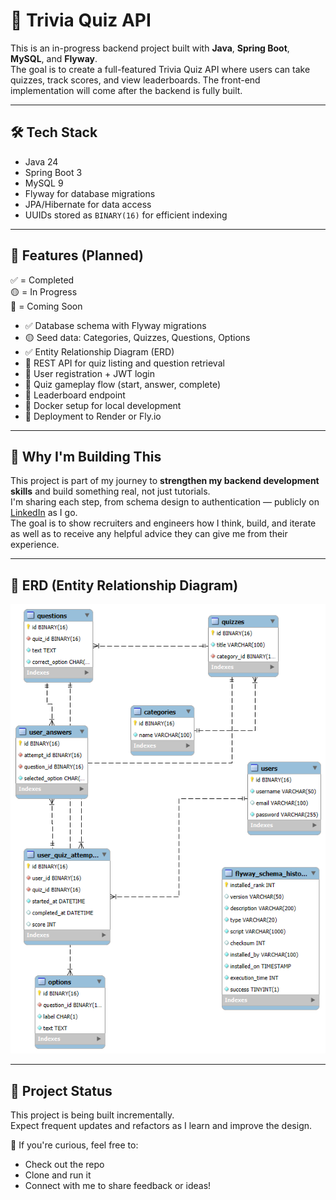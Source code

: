 # 🎉 Trivia Quiz API

This is an in-progress backend project built with **Java**, **Spring Boot**, **MySQL**, and **Flyway**.  
The goal is to create a full-featured Trivia Quiz API where users can take quizzes, track scores, and view leaderboards.
The front-end implementation will come after the backend is fully built.

---

## 🛠️ Tech Stack

- Java 24
- Spring Boot 3
- MySQL 9
- Flyway for database migrations
- JPA/Hibernate for data access
- UUIDs stored as `BINARY(16)` for efficient indexing

---

## 📌 Features (Planned)

✅ = Completed  
🟡 = In Progress  
🔲 = Coming Soon

- ✅ Database schema with Flyway migrations  
- 🟡 Seed data: Categories, Quizzes, Questions, Options  
- ✅ Entity Relationship Diagram (ERD)  
- 🔲 REST API for quiz listing and question retrieval  
- 🔲 User registration + JWT login  
- 🔲 Quiz gameplay flow (start, answer, complete)  
- 🔲 Leaderboard endpoint  
- 🔲 Docker setup for local development  
- 🔲 Deployment to Render or Fly.io

---

## 🧠 Why I'm Building This

This project is part of my journey to **strengthen my backend development skills** and build something real, not just tutorials.  
I'm sharing each step, from schema design to authentication — publicly on [LinkedIn](https://www.linkedin.com/in/grecia-bueno-57a07512a/) as I go.  
The goal is to show recruiters and engineers how I think, build, and iterate as well as to receive any helpful advice they can give me from their experience.

---

## 🧩 ERD (Entity Relationship Diagram)

![ERD](./erd2.png)

---

## 🚧 Project Status

This project is being built incrementally.  
Expect frequent updates and refactors as I learn and improve the design.

📌 If you're curious, feel free to:
- Check out the repo
- Clone and run it
- Connect with me to share feedback or ideas!
